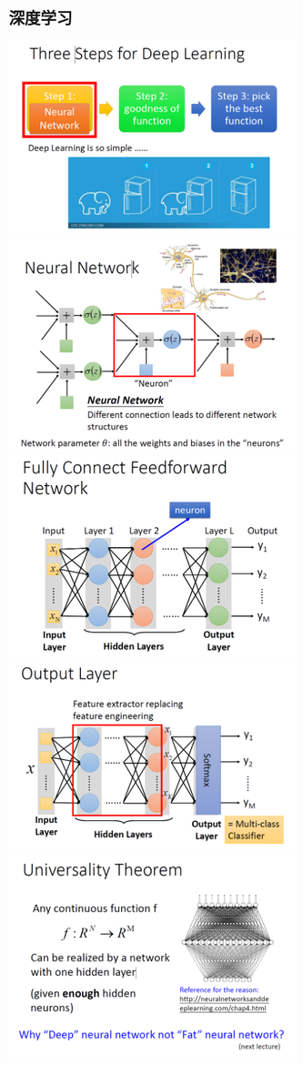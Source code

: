 # 深度学习
![](../img/tsdl.png)
![](../img/dl1.png)
![](../img/dl2.png)
![](../img/dl3.png)
![](../img/dl4.png)

